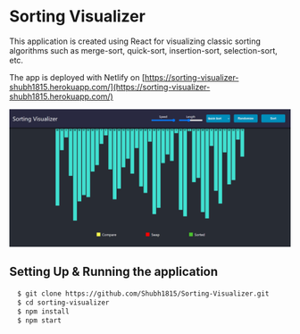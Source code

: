 # Sorting Visualizer

This application is created using React for visualizing classic sorting algorithms such as merge-sort, quick-sort, insertion-sort, selection-sort, etc.

The app is deployed with Netlify on [https://sorting-visualizer-shubh1815.herokuapp.com/](https://sorting-visualizer-shubh1815.herokuapp.com/)

![](/public/sv.png)

## Setting Up & Running the application

```
  $ git clone https://github.com/Shubh1815/Sorting-Visualizer.git
  $ cd sorting-visualizer
  $ npm install
  $ npm start
```